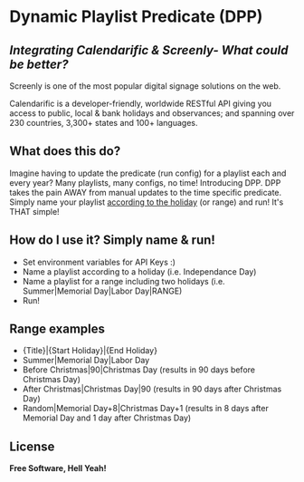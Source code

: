 # Dynamic Playlist Predicate  (DPP)
## _Integrating Calendarific & Screenly- What could be better?_

Screenly is one of the most popular digital signage solutions on the web. 

Calendarific is a developer-friendly, worldwide RESTful API giving you access to public, local & bank holidays and observances; and spanning over 230 countries, 3,300+ states and 100+ languages.

## What does this do?
Imagine having to update the predicate (run config) for a playlist each and every year? Many playlists, many configs, no time! Introducing DPP. DPP takes the pain AWAY from manual updates to the time specific predicate. Simply name your playlist [according to the holiday](https://calendarific.com/holidays/2022/US) (or range) and run! It's THAT simple!

## How do I use it? Simply name & run!
- Set environment variables for API Keys :)
- Name a playlist according to a holiday (i.e. Independance Day)
- Name a playlist for a range including two holidays (i.e. Summer|Memorial Day|Labor Day|RANGE)
- Run!

## Range examples
- {Title}|{Start Holiday}|{End Holiday}
- Summer|Memorial Day|Labor Day
- Before Christmas|90|Christmas Day (results in 90 days before Christmas Day)
- After Christmas|Christmas Day|90 (results in 90 days after Christmas Day)
- Random|Memorial Day+8|Christmas Day+1 (results in 8 days after Memorial Day and 1 day after Christmas Day)

## License

**Free Software, Hell Yeah!**
